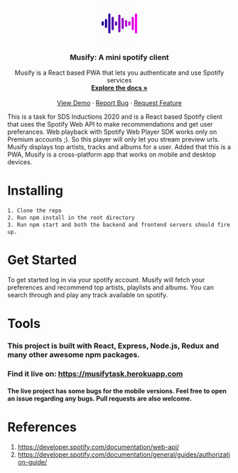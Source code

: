 <p align="center">
  <a href="https://github.com/AnupNair08/Musify">
    <img src="assets/logo192.png" alt="Logo" width="80" height="80">
    
  </a>

  <h3 align="center">Musify: A mini spotify client</h3>

  <p align="center">
    Musify is a React based PWA that lets you authenticate and use Spotify services
    <br />
    <a href="https://github.com/AnupNair08/Musify"><strong>Explore the docs »</strong></a>
    <br />
    <br />
    <a href="https://musifytask.herokuapp.com">View Demo</a>
    ·
    <a href="https://github.com/AnupNair08/Musify/issues">Report Bug</a>
    ·
    <a href="https://github.com/AnupNair08/Musify/issues">Request Feature</a>
  </p>
</p>

This is a task for SDS Inductions 2020 and is a React based Spotify client that uses the Spotify Web API to make recommendations and get user preferances. Web playback with Spotify Web Player SDK works only on Premium accounts ;). So this player will only let you stream preview urls. Musify displays top artists, tracks and albums for a user. Added that this is a PWA, Musify is a cross-platform app that works on mobile and desktop devices.

  

# Installing
``` 
1. Clone the repo
2. Run npm install in the root directory
3. Run npm start and both the backend and frontend servers should fire up.
```

# Get Started
To get started log in via your spotify account. Musify will fetch your preferences and recommend top artists, playlists and albums. You can search through and play any track available on spotify.

# Tools

### This project is built with React, Express, Node.js, Redux and many other awesome npm packages.
### Find it live on: https://musifytask.herokuapp.com
#### The live project has some bugs for the mobile versions. Feel free to open an issue regarding any bugs. Pull requests are also welcome.

# References
1. https://developer.spotify.com/documentation/web-api/
2. https://developer.spotify.com/documentation/general/guides/authorization-guide/
